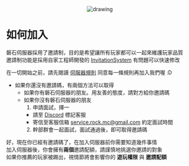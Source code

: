<p align="center">
<img src="https://raw.githubusercontent.com/rock-mc/rock-mc.github.io/master/wallpaper.png" alt="drawing" style="vertical-align:middle"/>
</p>

# 如何加入
磐石伺服器採用了邀請制，目的是希望讓所有玩家都可以一起來維護玩家品質  
邀請制功能是採用自家工程師開發的 [InvitationSystem](https://github.com/rock-mc/InvitationSystem) 有問題可以快速修改  

在一切開始之前，請先閱讀 [伺服器規則](https://rock-mc.github.io/rule/) 同意每一條規則再加入我們喔 :D  

- 如果你還沒有邀請碼，有兩個方法可以取得
  - 如果你有磐石伺服器的朋友。用友善的態度，請對方給你邀請碼
  - 如果你沒有磐石伺服器的朋友
    1. 申請面試，擇一
      - 請至 [Discord](https://discord.gg/Kd3W7s8TUv) 標記客服
      - 寄信至客服信箱 service.rock.mc@gmail.com 約定面試時間
    2. 幹部群會一起面試，面試通過後，即可取得邀請碼

好，現在你已經有邀請碼了，在加入伺服器前你需要知道幾件事情  
加入伺服器後，你會擁有**兩個**邀請配額，請謹慎地挑選你邀請的對象  
如果你推薦的玩家被踢出，視情節將會影響你的 **遊玩權限** 與 **邀請配額**  
